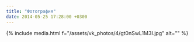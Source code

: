 ```yaml
---
title: "Фотография"
date: 2014-05-25 17:28:00 +0300
---
```



{% include media.html f="/assets/vk_photos/4/gt0nSwL1M3I.jpg" alt="" %}
